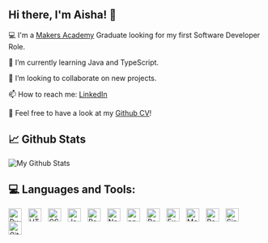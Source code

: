## Hi there, I'm Aisha! 👋

💻 I'm a [Makers Academy](https://makers.tech/) Graduate looking for my first Software Developer Role.

🌱 I’m currently learning Java and TypeScript.

🤝 I’m looking to collaborate on new projects.

📫 How to reach me: [LinkedIn](https://www.linkedin.com/in/aisha-yusuff/)

📝 Feel free to have a look at my [Github CV](https://github.com/Aisha-Yusuff/CV)!

## 📈 Github Stats
![My Github Stats](https://github-readme-stats.vercel.app/api?username=aisha-yusuff&show_icons=true&include_all_commits=true)


## 💻 Languages and Tools:
 <img align="left" alt="Ruby" width="26px" src="https://cdn.jsdelivr.net/gh/devicons/devicon/icons/ruby/ruby-original.svg" style="padding-right:10px;">
<img align="left" alt="HTML5" width="26px" src="https://cdn.jsdelivr.net/gh/devicons/devicon/icons/html5/html5-original.svg" style="padding-right:10px;">
<img align="left" alt="CSS3" width="26px" src="https://cdn.jsdelivr.net/gh/devicons/devicon/icons/css3/css3-original.svg" style="padding-right:10px;">
<img align="left" alt="JavaScript" width="26px" src="https://cdn.jsdelivr.net/gh/devicons/devicon/icons/javascript/javascript-original.svg" style="padding-right:10px;">
<img align="left" alt="Rspec" width="26px" src="https://cdn.jsdelivr.net/gh/devicons/devicon/icons/rspec/rspec-original.svg" style="padding-right:10px;">
<img align="left" alt="Node.js" width="26px" src="https://cdn.jsdelivr.net/gh/devicons/devicon/icons/nodejs/nodejs-original.svg" style="padding-right:10px;">
<img align="left" alt="npm" width="26px" src="https://user-images.githubusercontent.com/25181517/121401671-49102800-c959-11eb-9f6f-74d49a5e1774.png" style="padding-right:10px;">
<img align="left" alt="React" width="26px" src="https://cdn.jsdelivr.net/gh/devicons/devicon/icons/react/react-original.svg" style="padding-right:10px;">
<img align="left" alt="Express" width="26px" src="https://cdn.jsdelivr.net/gh/devicons/devicon/icons/express/express-original.svg" style="padding-right:10px;">
<img align="left" alt="MongoDB" width="26px" src="https://cdn.jsdelivr.net/gh/devicons/devicon/icons/mongodb/mongodb-original.svg" style="padding-right:10px;">
<img align="left" alt="PostgreSQL" width="26px" src="https://user-images.githubusercontent.com/25181517/117208740-bfb78400-adf5-11eb-97bb-09072b6bedfc.png" style="padding-right:10px;">
<img align="left" alt="Sinatra" width="26px" src="https://hackr.io/tutorials/learn-sinatra/logo/logo-sinatra?ver=1557508011" style="padding-right:10px;">
<img align="left" alt="Git" width="26px" src="https://user-images.githubusercontent.com/25181517/117364277-fc4eb280-aebd-11eb-8769-a3583c6a2037.png"
style="padding-right:10px;">
